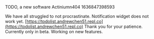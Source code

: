 TODO, a new software
Actiniumn404
1636847398593

We have all struggled to not procrastinate. Notification widget does not work yet. [https://todolist.andrewchen51.repl.co](https://todolist.andrewchen51.repl.co)
Thank you for your patience. Currently only in beta. Working on new features.